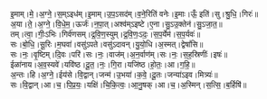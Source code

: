 

  
इ॒माम्।मे॒।अ॒ग्ने॒।स॒म्ऽइध॑म्।इ॒माम्।उ॒प॒ऽसद॑म्।व॒ने॒रिति॑ वनेः।इ॒माः।ऊँ॒ इति॑।सु।श्रु॒धि॒।गिरः॑॥  
अ॒या।ते॒।अ॒ग्ने॒।वि॒धे॒म॒।ऊर्जः॑।न॒पा॒त्।अश्व॑म्ऽइष्टे।ए॒ना।सु॒ऽउ॒क्तेन॑।सु॒ऽजा॒त॒॥  
तम्।त्वा॒।गीः॒ऽभिः।गिर्व॑णसम्।द्र॒वि॒ण॒स्युम्।द्र॒वि॒णः॒ऽदः॒।स॒प॒र्येम॑।स॒प॒र्यवः॑॥  
सः।बो॒धि॒।सू॒रिः।म॒घवा॑।वसु॑ऽपते।वसु॑ऽदावन्।यु॒यो॒धि।अ॒स्मत्।द्वेषां॑सि॥  
सः।नः॒।वृ॒ष्टिम्।दि॒वः।परि॑।सः।नः॒।वाज॑म्।अ॒न॒र्वाण॑म्।सः।नः॒।स॒ह॒स्रिणीः॑।इषः॑॥  
ईळा॑नाय।अ॒व॒स्यवे॑।यवि॑ष्ठ।दू॒त॒।नः॒।गि॒रा।यजि॑ष्ठ।हो॒तः॒।आ।ग॒हि॒॥  
अ॒न्तः।हि।अ॒ग्ने॒।ईय॑से।वि॒द्वान्।जन्म॑।उ॒भया॑।क॒वे॒।दू॒तः।जन्या॑ऽइव।मित्र्यः॑॥  
सः।वि॒द्वान्।आ।च॒।पि॒प्र॒यः॒।यक्षि॑।चि॒कि॒त्वः॒।आ॒नु॒षक्।आ।च॒।अ॒स्मिन्।स॒त्सि॒।ब॒र्हिषि॑॥  
